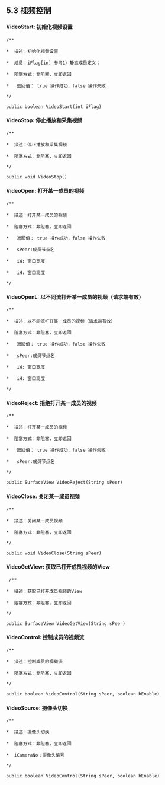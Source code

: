 ## 5.3 视频控制

#### VideoStart: 初始化视频设置

`/**`

` *  描述：初始化视频设置`

` *  成员：iFlag[in] 参考1）静态成员定义：`

` *  阻塞方式：非阻塞，立即返回`

` *   返回值： true 操作成功，false 操作失败`

` */`

`public boolean VideoStart(int iFlag)`



#### VideoStop: 停止播放和采集视频

`/**`

` *  描述：停止播放和采集视频`

` *  阻塞方式：非阻塞，立即返回`

` */`

`public void VideoStop()`



#### VideoOpen: 打开某一成员的视频

`/**`

` *  描述：打开某一成员的视频`

` *  阻塞方式：非阻塞，立即返回`

` *   返回值： true 操作成功，false 操作失败`

` *   sPeer:成员节点名`

` *   iW: 窗口宽度`

` *   iH: 窗口高度`

` */`

#### VideoOpenL: 以不同流打开某一成员的视频（请求端有效）

`/**`

` *  描述：以不同流打开某一成员的视频（请求端有效）`

` *  阻塞方式：非阻塞，立即返回`

` *   返回值： true 操作成功，false 操作失败`

` *   sPeer:成员节点名`

` *   iW: 窗口宽度`

` *   iH: 窗口高度`

` */`

#### VideoReject: 拒绝打开某一成员的视频

`/**`

` *  描述：打开某一成员的视频`

` *  阻塞方式：非阻塞，立即返回`

` *   返回值： true 操作成功，false 操作失败`

` *   sPeer:成员节点名`

`*/`

`public SurfaceView VideoReject(String sPeer)`



#### VideoClose: 关闭某一成员视频

`/**`

` *  描述：关闭某一成员视频`

` *  阻塞方式：非阻塞，立即返回`

` */`

`public void VideoClose(String sPeer)`



#### VideoGetView: 获取已打开成员视频的View

` /**`

` *  描述：获取已打开成员视频的View`

` *  阻塞方式：非阻塞，立即返回`

` */`

`public SurfaceView VideoGetView(String sPeer)`



#### VideoControl: 控制成员的视频流

`/**`

` *  描述：控制成员的视频流`

` *  阻塞方式：非阻塞，立即返回`

` */`

`public boolean VideoControl(String sPeer, boolean bEnable)`



#### VideoSource: 摄像头切换

`/**`

` *  描述：摄像头切换`

` *  阻塞方式：非阻塞，立即返回`

` *  iCameraNo：摄像头编号`

` */`

`public boolean VideoControl(String sPeer, boolean bEnable)`





